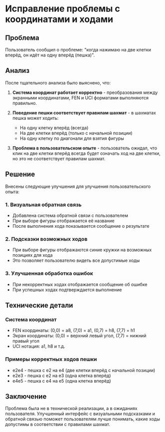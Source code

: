 # Исправление проблемы с координатами и ходами

## Проблема

Пользователь сообщил о проблеме: "когда нажимаю на две клетки вперёд, он идёт на одну вперёд (пешка)".

## Анализ

После тщательного анализа было выяснено, что:

1. **Система координат работает корректно** - преобразования между экранными координатами, FEN и UCI форматами выполняются правильно.

2. **Поведение пешки соответствует правилам шахмат** - в шахматах пешка может ходить:
   - На одну клетку вперёд (всегда)
   - На две клетки вперёд (только с начальной позиции)
   - На одну клетку по диагонали для взятия фигуры

3. **Проблема в пользовательском опыте** - пользователь ожидал, что клик на две клетки вперёд всегда будет означать ход на две клетки, но это не соответствует правилам шахмат.

## Решение

Внесены следующие улучшения для улучшения пользовательского опыта:

### 1. Визуальная обратная связь
- Добавлена система обратной связи с пользователем
- При выборе фигуры отображается её название
- После выполнения хода показывается сообщение о результате

### 2. Подсказки возможных ходов
- При выборе фигуры отображаются синие кружки на возможных позициях для хода
- Это позволяет пользователю видеть все допустимые ходы

### 3. Улучшенная обработка ошибок
- При некорректных ходах отображается сообщение об ошибке
- При успешных ходах подтверждается выполнение

## Технические детали

### Система координат
- FEN координаты: (0,0) = a8, (7,0) = a1, (0,7) = h8, (7,7) = h1
- Экран координаты: (0,0) = верхний левый угол, (7,7) = нижний правый угол
- UCI нотация: a1, h8 и т.д.

### Примеры корректных ходов пешки
- e2e4 - пешка с e2 на e4 (две клетки вперёд с начальной позиции)
- e2e3 - пешка с e2 на e3 (одна клетка вперёд)
- e4e5 - пешка с e4 на e5 (одна клетка вперёд)

## Заключение

Проблема была не в технической реализации, а в ожиданиях пользователя. Улучшенный интерфейс с визуальными подсказками и обратной связью поможет пользователям лучше понимать, какие ходы допустимы в соответствии с правилами шахмат.